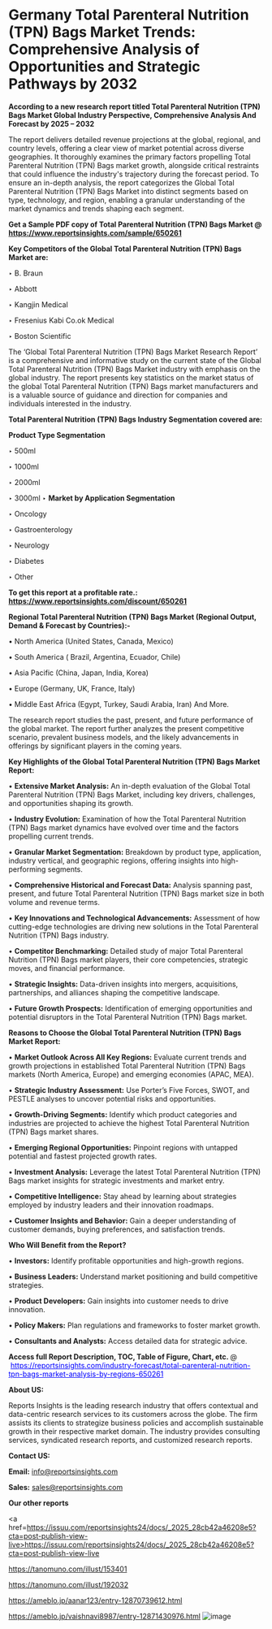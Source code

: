 # Germany Total Parenteral Nutrition (TPN) Bags Market Trends: Comprehensive Analysis of Opportunities and Strategic Pathways by 2032

<strong>According to a new research report titled Total Parenteral Nutrition (TPN) Bags Market Global Industry Perspective, Comprehensive Analysis And Forecast by 2025 – 2032</strong>

The report delivers detailed revenue projections at the global, regional, and country levels, offering a clear view of market potential across diverse geographies. It thoroughly examines the primary factors propelling Total Parenteral Nutrition (TPN) Bags market growth, alongside critical restraints that could influence the industry's trajectory during the forecast period. To ensure an in-depth analysis, the report categorizes the Global Total Parenteral Nutrition (TPN) Bags Market into distinct segments based on type, technology, and region, enabling a granular understanding of the market dynamics and trends shaping each segment.

<strong>Get a Sample PDF copy of Total Parenteral Nutrition (TPN) Bags Market </strong><strong>@<a href=https://www.reportsinsights.com/sample/650261 style=color:#0000ff;> https://www.reportsinsights.com/sample/650261</a></strong></font>

<strong>Key Competitors of the Global Total Parenteral Nutrition (TPN) Bags Market are:</strong>

‣ B. Braun

‣ Abbott

‣ Kangjin Medical

‣ Fresenius Kabi
 Co.ok Medical

‣ Boston Scientific

The ‘Global Total Parenteral Nutrition (TPN) Bags Market Research Report’ is a comprehensive and informative study on the current state of the Global Total Parenteral Nutrition (TPN) Bags Market industry with emphasis on the global industry. The report presents key statistics on the market status of the global Total Parenteral Nutrition (TPN) Bags market manufacturers and is a valuable source of guidance and direction for companies and individuals interested in the industry.

<strong>Total Parenteral Nutrition (TPN) Bags Industry Segmentation covered are:</strong>

<strong>Product Type Segmentation</strong>

‣ 500ml

‣ 1000ml

‣ 2000ml

‣ 3000ml
‣ 
<strong>Market by Application Segmentation</strong>

‣ Oncology

‣ Gastroenterology

‣ Neurology

‣ Diabetes

‣ Other

<strong>To get this report at a profitable rate.: <a href=https://www.reportsinsights.com/discount/650261 style=color:#0000ff;>https://www.reportsinsights.com/discount/650261</a></strong></font>

<strong>Regional Total Parenteral Nutrition (TPN) Bags Market (Regional Output, Demand &amp; Forecast by Countries):-</strong>

• North America (United States, Canada, Mexico)

• South America ( Brazil, Argentina, Ecuador, Chile)

• Asia Pacific (China, Japan, India, Korea)

• Europe (Germany, UK, France, Italy)

• Middle East Africa (Egypt, Turkey, Saudi Arabia, Iran) And More.

The research report studies the past, present, and future performance of the global market. The report further analyzes the present competitive scenario, prevalent business models, and the likely advancements in offerings by significant players in the coming years.

<strong>Key Highlights of the Global Total Parenteral Nutrition (TPN) Bags Market Report:</strong>

• <strong>Extensive Market Analysis:</strong> An in-depth evaluation of the Global Total Parenteral Nutrition (TPN) Bags Market, including key drivers, challenges, and opportunities shaping its growth.

• <strong>Industry Evolution:</strong> Examination of how the Total Parenteral Nutrition (TPN) Bags market dynamics have evolved over time and the factors propelling current trends.

• <strong>Granular Market Segmentation:</strong> Breakdown by product type, application, industry vertical, and geographic regions, offering insights into high-performing segments.

• <strong>Comprehensive Historical and Forecast Data:</strong> Analysis spanning past, present, and future Total Parenteral Nutrition (TPN) Bags market size in both volume and revenue terms.

• <strong>Key Innovations and Technological Advancements:</strong> Assessment of how cutting-edge technologies are driving new solutions in the Total Parenteral Nutrition (TPN) Bags industry.

• <strong>Competitor Benchmarking:</strong> Detailed study of major Total Parenteral Nutrition (TPN) Bags market players, their core competencies, strategic moves, and financial performance.

• <strong>Strategic Insights:</strong> Data-driven insights into mergers, acquisitions, partnerships, and alliances shaping the competitive landscape.

• <strong>Future Growth Prospects:</strong> Identification of emerging opportunities and potential disruptors in the Total Parenteral Nutrition (TPN) Bags market.

<strong>Reasons to Choose the Global Total Parenteral Nutrition (TPN) Bags Market Report:</strong>

• <strong>Market Outlook Across All Key Regions:</strong> Evaluate current trends and growth projections in established Total Parenteral Nutrition (TPN) Bags markets (North America, Europe) and emerging economies (APAC, MEA).

• <strong>Strategic Industry Assessment:</strong> Use Porter’s Five Forces, SWOT, and PESTLE analyses to uncover potential risks and opportunities.

• <strong>Growth-Driving Segments:</strong> Identify which product categories and industries are projected to achieve the highest Total Parenteral Nutrition (TPN) Bags market shares.

• <strong>Emerging Regional Opportunities:</strong> Pinpoint regions with untapped potential and fastest projected growth rates.

• <strong>Investment Analysis:</strong> Leverage the latest Total Parenteral Nutrition (TPN) Bags market insights for strategic investments and market entry.

• <strong>Competitive Intelligence:</strong> Stay ahead by learning about strategies employed by industry leaders and their innovation roadmaps.

• <strong>Customer Insights and Behavior:</strong> Gain a deeper understanding of customer demands, buying preferences, and satisfaction trends.

<strong>Who Will Benefit from the Report?</strong>

• <strong>Investors:</strong> Identify profitable opportunities and high-growth regions.

• <strong>Business Leaders:</strong> Understand market positioning and build competitive strategies.

• <strong>Product Developers:</strong> Gain insights into customer needs to drive innovation.

• <strong>Policy Makers:</strong> Plan regulations and frameworks to foster market growth.

• <strong>Consultants and Analysts:</strong> Access detailed data for strategic advice.
</ul>
<strong>Access full Report Description, TOC, Table of Figure, Chart, etc. </strong>@  <a href=https://reportsinsights.com/industry-forecast/total-parenteral-nutrition-tpn-bags-market-analysis-by-regions-650261 style=color:#0000ff;>https://reportsinsights.com/industry-forecast/total-parenteral-nutrition-tpn-bags-market-analysis-by-regions-650261</a></font>

<strong><strong>About US</strong>:</strong>

Reports Insights is the leading research industry that offers contextual and data-centric research services to its customers across the globe. The firm assists its clients to strategize business policies and accomplish sustainable growth in their respective market domain. The industry provides consulting services, syndicated research reports, and customized research reports.

<strong>Contact US:</strong>

<p class=""""><b>Email:</b> <a href=mailto:info@reportsinsights.com>info@reportsinsights.com</a></p>
<p class=""""><b>Sales:</b> <a href=mailto:sales@reportsinsights.com>sales@reportsinsights.com</a></p>

<strong>Our other reports</strong>

<a href=https://issuu.com/reportsinsights24/docs/_2025_28cb42a46208e5?cta=post-publish-view-live>https://issuu.com/reportsinsights24/docs/_2025_28cb42a46208e5?cta=post-publish-view-live</a>

<a href=https://tanomuno.com/illust/153401>https://tanomuno.com/illust/153401</a>

<a href=https://tanomuno.com/illust/192032>https://tanomuno.com/illust/192032</a>

<a href=https://ameblo.jp/aanar123/entry-12870739612.html>https://ameblo.jp/aanar123/entry-12870739612.html</a>

<a href=https://ameblo.jp/vaishnavi8987/entry-12871430976.html>https://ameblo.jp/vaishnavi8987/entry-12871430976.html</a>
![image](https://github.com/user-attachments/assets/ad8350b9-c07f-45aa-91ec-8d2fe508cf60)
